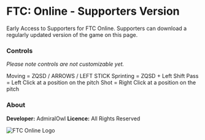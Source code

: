 # FTC: Online - Supporters Version
Early Access to Supporters for FTC Online. Supporters can download a regularly updated version of the game on this page.


### Controls
_Please note controls are not customizable yet._

Moving = ZQSD / ARROWS / LEFT STICK
Sprinting = ZQSD + Left Shift
Pass = Left Click at a position on the pitch
Shot = Right Click at a position on the pitch

### About
__Developer:__ AdmiralOwl
__Licence:__ All Rights Reserved

![FTC Online Logo](https://i.imgur.com/HyPNsab.png "FTC: Online")
